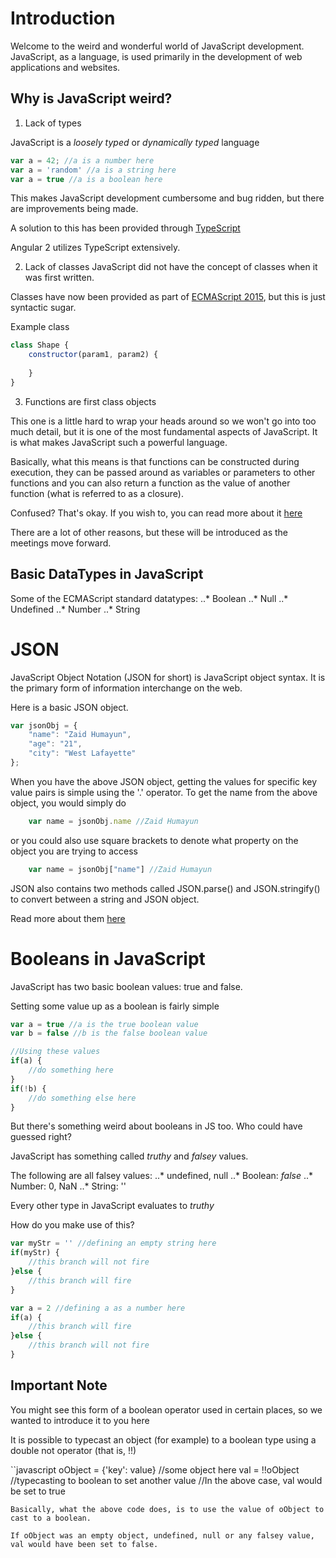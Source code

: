 # Introduction
Welcome to the weird and wonderful world of JavaScript development. 
JavaScript, as a language, is used primarily in the development of web applications and websites. 

## Why is JavaScript weird? 

1. Lack of types

JavaScript is a *loosely typed* or *dynamically typed* language

```javascript
var a = 42; //a is a number here
var a = 'random' //a is a string here
var a = true //a is a boolean here
```

This makes JavaScript development cumbersome and bug ridden, but there are improvements being made. 

A solution to this has been provided through [TypeScript](https://www.typescriptlang.org/docs/home.html)

Angular 2 utilizes TypeScript extensively.

2. Lack of classes
JavaScript did not have the concept of classes when it was first written.

Classes have now been provided as part of [ECMAScript 2015](https://developer.mozilla.org/en-US/docs/Web/JavaScript/Reference/Classes), but this is just syntactic sugar. 

Example class
```javascript 
class Shape {
    constructor(param1, param2) {
        
    }
}
```

3. Functions are first class objects 

This one is a little hard to wrap your heads around so we won't go into too much detail, but it is one of the most fundamental aspects of JavaScript. It is what makes JavaScript such a powerful language. 

Basically, what this means is that functions can be constructed during execution, they can be passed around as variables or parameters to other functions and you can also return a function as the value of another function (what is referred to as a closure). 

Confused? That's okay. If you wish to, you can read more about it [here](http://timmknight.github.io/2015/first-class-functions-javascript/)

There are a lot of other reasons, but these will be introduced as the meetings move forward. 

## Basic DataTypes in JavaScript
Some of the ECMAScript standard datatypes:
..* Boolean 
..* Null
..* Undefined
..* Number
..* String

# JSON

JavaScript Object Notation (JSON for short) is JavaScript object syntax. It is the primary form of information interchange on the web. 

Here is a basic JSON object. 

```javascript
var jsonObj = {
    "name": "Zaid Humayun", 
    "age": "21", 
    "city": "West Lafayette"
};
```

When you have the above JSON object, getting the values for specific key value pairs is simple using the '.' operator. 
To get the name from the above object, you would simply do

```javascript
    var name = jsonObj.name //Zaid Humayun
```

or you could also use square brackets to denote what property on the object you are trying to access

```javascript
    var name = jsonObj["name"] //Zaid Humayun
```

JSON also contains two methods called JSON.parse() and JSON.stringify() to convert between a string and JSON object. 

Read more about them [here](https://developer.mozilla.org/en-US/docs/Web/JavaScript/Reference/Global_Objects/JSON)

# Booleans in JavaScript

JavaScript has two basic boolean values: true and false. 

Setting some value up as a boolean is fairly simple

```javascript
var a = true //a is the true boolean value
var b = false //b is the false boolean value

//Using these values
if(a) {
    //do something here
}
if(!b) {
    //do something else here
}
```

But there's something weird about booleans in JS too. Who could have guessed right? 

JavaScript has something called *truthy* and *falsey* values. 

The following are all falsey values: 
..* undefined, null
..* Boolean: *false*
..* Number: 0, NaN
..* String: ''

Every other type in JavaScript evaluates to *truthy*

How do you make use of this? 

```javascript
var myStr = '' //defining an empty string here
if(myStr) {
    //this branch will not fire
}else {
    //this branch will fire
}

var a = 2 //defining a as a number here
if(a) {
    //this branch will fire
}else {
    //this branch will not fire 
}
```
## Important Note

You might see this form of a boolean operator used in certain places, so we wanted to introduce it to you here

It is possible to typecast an object (for example) to a boolean type using a double not operator (that is, !!)

``javascript 
oObject = {'key': value} //some object here
val = !!oObject //typecasting to boolean to set another value
//In the above case, val would be set to true
```
Basically, what the above code does, is to use the value of oObject to cast to a boolean. 

If oObject was an empty object, undefined, null or any falsey value, val would have been set to false. 



